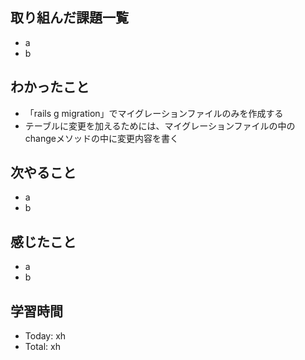 ## 取り組んだ課題一覧
- a
- b
## わかったこと
- 「rails g migration」でマイグレーションファイルのみを作成する
- テーブルに変更を加えるためには、マイグレーションファイルの中のchangeメソッドの中に変更内容を書く
## 次やること
- a
- b
## 感じたこと
- a
- b
## 学習時間
- Today: xh
- Total: xh
